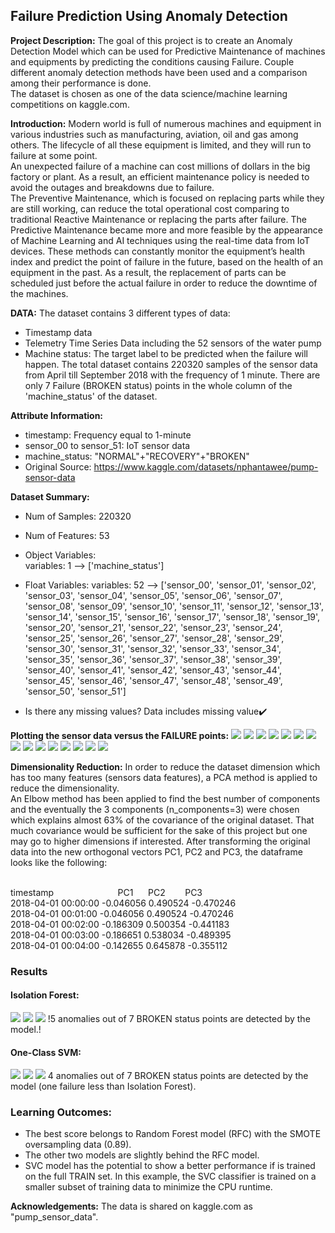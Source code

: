 ## Failure Prediction Using Anomaly Detection

**Project Description:** The goal of this project is to create an Anomaly Detection Model which can be used for Predictive Maintenance of machines and equipments by predicting the conditions causing Failure. Couple different anomaly detection methods have been used and a comparison among their performance is done.  
The dataset is chosen as one of the data science/machine learning competitions on kaggle.com.

**Introduction:** Modern world is full of numerous machines and equipment in various industries such as manufacturing, aviation, oil and gas among others. The lifecycle of all these equipment is limited, and they will run to failure at some point.<br> 
An unexpected failure of a machine can cost millions of dollars in the big factory or plant. As a result, an efficient maintenance policy is needed to avoid the outages and breakdowns due to failure. <br>
The Preventive Maintenance, which is focused on replacing parts while they are still working, can reduce the total operational cost comparing to traditional Reactive Maintenance or replacing the parts after failure. The Predictive Maintenance became more and more feasible by the appearance of Machine Learning and AI techniques using the real-time data from IoT devices. These methods can constantly monitor the equipment’s health index and predict the point of failure in the future, based on the health of an equipment in the past. As a result, the replacement of parts can be scheduled just before the actual failure in order to reduce the downtime of the machines.


**DATA:** The dataset contains 3 different types of data:
- Timestamp data
- Telemetry Time Series Data including the 52 sensors of the water pump
- Machine status: The target label to be predicted when the failure will happen. The total dataset contains 220320 samples of the sensor data from April till September 2018 with the frequency of 1 minute. There are only 7 Failure (BROKEN status) points in the whole column of the 'machine_status' of the dataset.

**Attribute Information:**
- timestamp: Frequency equal to 1-minute 
- sensor_00 to sensor_51: IoT sensor data  
- machine_status: "NORMAL"+"RECOVERY"+"BROKEN"
- Original Source: https://www.kaggle.com/datasets/nphantawee/pump-sensor-data

**Dataset Summary:**
- Num of Samples: 220320 
- Num of Features: 53  

- Object Variables:  
 variables: 1 --> ['machine_status'] 

- Float Variables: 
 variables: 52 --> ['sensor_00', 'sensor_01', 'sensor_02', 'sensor_03', 'sensor_04', 'sensor_05', 'sensor_06', 'sensor_07', 'sensor_08', 'sensor_09', 'sensor_10', 'sensor_11', 'sensor_12', 'sensor_13', 'sensor_14', 'sensor_15', 'sensor_16', 'sensor_17', 'sensor_18', 'sensor_19', 'sensor_20', 'sensor_21', 'sensor_22', 'sensor_23', 'sensor_24', 'sensor_25', 'sensor_26', 'sensor_27', 'sensor_28', 'sensor_29', 'sensor_30', 'sensor_31', 'sensor_32', 'sensor_33', 'sensor_34', 'sensor_35', 'sensor_36', 'sensor_37', 'sensor_38', 'sensor_39', 'sensor_40', 'sensor_41', 'sensor_42', 'sensor_43', 'sensor_44', 'sensor_45', 'sensor_46', 'sensor_47', 'sensor_48', 'sensor_49', 'sensor_50', 'sensor_51'] 

- Is there any missing values? Data includes missing value✔️

**Plotting the sensor data versus the FAILURE points:**
<img src="Figures/sensor_00_plot.png?raw=true"/>
<img src="Figures/sensor_01_plot.png?raw=true"/>
<img src="Figures/sensor_02_plot.png?raw=true"/>
<img src="Figures/sensor_03_plot.png?raw=true"/>
<img src="Figures/sensor_04_plot.png?raw=true"/>
<img src="Figures/sensor_05_plot.png?raw=true"/>
<img src="Figures/sensor_06_plot.png?raw=true"/>
<img src="Figures/sensor_07_plot.png?raw=true"/>
<img src="Figures/sensor_08_plot.png?raw=true"/>
<img src="Figures/sensor_09_plot.png?raw=true"/>
<img src="Figures/sensor_10_plot.png?raw=true"/>
<img src="Figures/sensor_11_plot.png?raw=true"/>
<img src="Figures/sensor_12_plot.png?raw=true"/>
<img src="Figures/sensor_13_plot.png?raw=true"/>
<img src="Figures/sensor_14_plot.png?raw=true"/>


**Dimensionality Reduction:** In order to reduce the dataset dimension which has too many features (sensors data features), a PCA method is applied to reduce the dimensionality. <br>
An Elbow method has been applied to find the best number of components and the eventually the 3 components (n_components=3) were chosen which explains almost 63% of the covariance of the original dataset. That much covariance would be sufficient for the sake of this project but one may go to higher dimensions if interested. After transforming the original data into the new orthogonal vectors PC1, PC2 and PC3, the dataframe looks like the following: 


<br> timestamp			  &nbsp; &nbsp; &nbsp; &nbsp;&nbsp; &nbsp; &nbsp;&nbsp; &nbsp; &nbsp; &nbsp;&nbsp; &nbsp; &nbsp;     PC1  &nbsp;&nbsp;&nbsp;&nbsp;   PC2  &nbsp;&nbsp;&nbsp;&nbsp;&nbsp;&nbsp;    PC3
<br> 2018-04-01 00:00:00	-0.046056	0.490524	-0.470246
<br> 2018-04-01 00:01:00	-0.046056	0.490524	-0.470246
<br> 2018-04-01 00:02:00	-0.186309	0.500354	-0.441183
<br> 2018-04-01 00:03:00	-0.186651	0.538034	-0.489395
<br> 2018-04-01 00:04:00	-0.142655	0.645878	-0.355112




### Results

#### Isolation Forest:

<img src="Figures/PC1_plot_IF.png?raw=true"/>
<img src="Figures/PC2_plot_IF.png?raw=true"/>
<img src="Figures/PC3_plot_IF.png?raw=true"/>
!5 anomalies out of 7 BROKEN status points are detected by the model.!

#### One-Class SVM:

<img src="Figures/PC1_plot_OneSVM.png?raw=true"/>
<img src="Figures/PC2_plot_OneSVM.png?raw=true"/>
<img src="Figures/PC3_plot_OneSVM.png?raw=true"/>
4 anomalies out of 7 BROKEN status points are detected by the model (one failure less than Isolation Forest).



### Learning Outcomes:
-	The best score belongs to Random Forest model (RFC) with the SMOTE oversampling data (0.89).
-	The other two models are slightly behind the RFC model.
-	SVC model has the potential to show a better performance if is trained on the full TRAIN set. In this example, the SVC classifier is trained on a smaller subset of training data to minimize the CPU runtime.

**Acknowledgements:**
The data is shared on kaggle.com as "pump_sensor_data".



